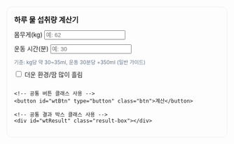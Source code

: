 <!-- 물 섭취량 계산기 -->
<section id="water-calc" style="max-width:520px;margin-top:18px;padding:16px;border:1px solid #eee;border-radius:12px">
  <h3 style="margin:0 0 12px">하루 물 섭취량 계산기</h3>
  <div style="display:grid;gap:10px">
    <label>몸무게(kg) <input id="wtWeight" type="number" inputmode="decimal" placeholder="예: 62"></label>
    <label>운동 시간(분) <input id="wtWorkout" type="number" inputmode="numeric" placeholder="예: 30"></label>
    <small style="color:#64748b">기준: kg당 약 30~35ml, 운동 30분당 +350ml (일반 가이드)</small>
    <label><input type="checkbox" id="hot"> 더운 환경/땀 많이 흘림</label>

    <!-- 공통 버튼 클래스 사용 -->
    <button id="wtBtn" type="button" class="btn">계산</button>

    <!-- 공통 결과 박스 클래스 사용 -->
    <div id="wtResult" class="result-box"></div>
  </div>
</section>

<!-- 공통 CSS (사이트에 이미 있다면 이 블록은 생략) -->
<style>
  .btn {
    display:inline-block;
    padding:6px 14px;       /* 별자리/BMR과 동일한 아담한 크기 */
    border:0;
    border-radius:6px;
    background:#ff6a00;     /* 오렌지 */
    color:#fff;
    font-size:14px;
    font-weight:bold;
    cursor:pointer;
    transition: background 0.3s;
  }
  .btn:hover { background:#e55d00; }

  .result-box {
    padding:12px;
    background:#fffaf5;                 /* 아주 연한 오렌지 */
    color:#333;
    border:1px solid #ffb366;
    border-radius:10px;
    box-shadow:0 2px 6px rgba(0,0,0,0.08);
    display:none;                       /* 최초 숨김 */
    font-size:15px;
    line-height:1.6;
    margin-top:10px;
  }
</style>

<script defer>
document.addEventListener('DOMContentLoaded', function(){
  const $ = id => document.getElementById(id);
  const clean = v => String(v ?? '').replace(/,/g,'').trim();
  const L = ml => (Math.round(ml/100) / 10).toFixed(1); // 0.1L 단위로 보기 좋게

  $('wtBtn').addEventListener('click', function(){
    const w = parseFloat(clean($('wtWeight').value));
    const workoutMin = parseFloat(clean($('wtWorkout').value || '0'));
    const hot = $('hot').checked;

    const box = $('wtResult');

    if (Number.isNaN(w) || w <= 0) {
      box.style.display='block';
      box.innerHTML = '⚠️ 몸무게를 정확히 입력하세요.';
      return;
    }

    // 기본 권장량
    const baseLowMl  = w * 30;
    const baseHighMl = w * 35;

    // 운동 보정(30분당 +350ml)
    const extraMl = Math.floor(workoutMin / 30) * 350;

    // 더운 환경 보정 (+500ml)
    const hotExtra = hot ? 500 : 0;

    const low  = baseLowMl  + extraMl + hotExtra;
    const high = baseHighMl + extraMl + hotExtra;

    box.style.display='block';
    box.innerHTML = `
      💧 <strong>권장 섭취량:</strong> ${L(low)} ~ ${L(high)} L/일
      <br><small style="color:#64748b">※ 개인 건강상태에 따라 다를 수 있으며, 의사/영양사 상담을 권장합니다.</small>
    `;
  });
});
</script>
